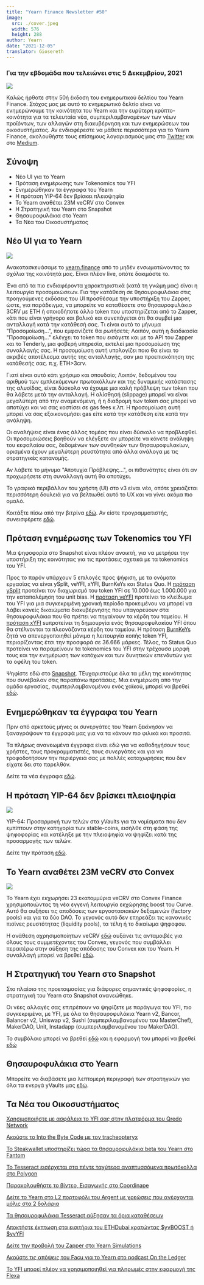 ```yaml
---
title: "Yearn Finance Newsletter #50"
image:
  src: ./cover.jpeg
  width: 576
  height: 288
author: Yearn
date: "2021-12-05"
translator: Giosereth
---
```


### Για την εβδομάδα που τελειώνει στις 5 Δεκεμβρίου, 2021

![](./cover.jpeg?w=576&h=288)

Καλώς ήρθατε στην 50ή έκδοση του ενημερωτικού δελτίου του Yearn Finance. Στόχος μας με αυτό το ενημερωτικό δελτίο είναι να ενημερώνουμε την κοινότητα του Yearn και την ευρύτερη κρύπτο-κοινότητα για τα τελευταία νέα, συμπεριλαμβανομένων των νέων προϊόντων, των αλλαγών στη διακυβέρνηση και των ενημερώσεων του οικοσυστήματος. Αν ενδιαφέρεστε να μάθετε περισσότερα για το Yearn Finance, ακολουθήστε τους επίσημους λογαριασμούς μας στο [Twitter](https://twitter.com/iearnfinance) και στο [Medium](https://medium.com/iearn).

## Σύνοψη

- Νέο UI για το Yearn
- Πρόταση ενημέρωσης των Tokenomics του YFI
- Ενημερώθηκαν τα έγγραφα του Yearn
- Η πρόταση YIP-64 δεν βρίσκει πλειοψηφία
- Το Yearn αναθέτει 23M veCRV στο Convex
- Η Στρατηγική του Yearn στο Snapshot
- Θησαυροφυλάκια στο Yearn
- Τα Νέα του Οικοσυστήματος

## Νέο UI για το Yearn

![](./image2.jpg?w=512&h=512)

Ανακατασκευάσαμε το [yearn.finance](https://yearn.finance/) από το μηδέν ενσωματώνοντας τα σχόλια της κοινότητά μας. Είναι πλέον live, οπότε δοκιμάστε το.

Ένα από τα πιο ενδιαφέροντα χαρακτηριστικά (κατά τη γνώμη μας) είναι η λειτουργία προσομοιώσεων. Για την κατάθεση σε θησαυροφυλάκια στις προηγούμενες εκδόσεις του UI προσθέσαμε την υποστήριξη του Zapper, ώστε, για παράδειγμα, να μπορείτε να καταθέσετε στο θησαυροφυλάκιο 3CRV με ETH ή οποιοδήποτε άλλο token που υποστηρίζεται από το Zapper, κάτι που είναι γρήγορο και βολικό και συνεπάγεται ότι θα συμβεί μια ανταλλαγή κατά την κατάθεσή σας. Τι είναι αυτό το μήνυμα "Προσομοίωση...", που εμφανίζετε θα ρωτήσετε; Λοιπόν, αυτή η διαδικασία "Προσομοίωση..." ελέγχει τα token που εισάγετε και με το API του Zapper και το Tenderly, μια φοβερή υπηρεσία, εκτελεί μια προσομοίωση της συναλλαγής σας. Η προσομοίωση αυτή υπολογίζει ποιο θα είναι το ακριβές αποτέλεσμα αυτής της ανταλλαγής, σαν μια προεπισκόπηση της κατάθεσής σας. π.χ. ETH>3crv.

Γιατί είναι αυτό κάτι χρήσιμο και σπουδαίο; Λοιπόν, δεδομένου του αριθμού των εμπλεκόμενων πρωτοκόλλων και της δυναμικής κατάστασης της αλυσίδας, είναι δύσκολο να έχουμε μια καλή πρόβλεψη των token που θα λάβετε μετά την ανταλλαγή. Η ολίσθησή (slippage) μπορεί να είναι μεγαλύτερη από την αναμενόμενη, ή η διαδρομή των token σας μπορεί να αποτύχει και να σας κοστίσει σε gas fees κ.λπ. H προσομοίωση αυτή μπορεί να σας εξοικονομήσει gas είτε κατά την κατάθεση είτε κατά την ανάληψη.

Οι αναλήψεις είναι ένας άλλος τομέας που είναι δύσκολο να προβλεφθεί. Οι προσομοιώσεις βοηθούν να ελέγξετε αν μπορείτε να κάνετε ανάληψη του κεφαλαίου σας, δεδομένων των συνθηκών των θησαυροφυλακίων, ορισμένα έχουν μεγαλύτερη ρευστότητα από άλλα ανάλογα με τις στρατηγικές κατανομής.

Αν λάβετε το μήνυμα "Αποτυχία Πρόβλεψης...", οι πιθανότητες είναι ότι αν προχωρήσετε στη συναλλαγή αυτή θα αποτύχει.

Το γραφικό περιβάλλον του χρήστη (UI) στο v3 είναι νέο, οπότε χρειάζεται περισσότερη δουλειά για να βελτιωθεί αυτό το UX και να γίνει ακόμα πιο ομαλό.

Κοιτάξτε πίσω από την βιτρίνα [εδώ](https://medium.com/iearn/yearn-ui-v3-0-a194355bdb1f). Αν είστε προγραμματιστής, συνεισφέρετε [εδώ](https://github.com/yearn/yearn-finance-v3).

## Πρόταση ενημέρωσης των Tokenomics του YFI

Μια ψηφοφορία στο Snapshot είναι πλέον ανοικτή, για να μετρήσει την υποστήριξη της κοινότητας για τις προτάσεις σχετικά με τα tokenomics του YFI.

Προς το παρόν υπάρχουν 5 επιλογές προς ψήφιση, με τα ονόματα εργασίας να είναι ySplit, veYFI, xYFI, BurnKeYs και Status Quo. Η [πρόταση ySplit](https://docs.google.com/document/d/1dAWTkS_ZsXNy7mKKjOFUjILSlLsLz9KhGfLrwVu0GUg/edit) προτείνει τον διαχωρισμό του token YFI σε 10.000 έως 1.000.000 για την καταπολέμηση του unit bias. Η [πρόταση veYFI](https://docs.google.com/document/d/1hoi-IVccOB6iUJYzuApVbyjbQBx8-M0UuzZosb9wlWM/edit) προτείνει το κλείδωμα του YFI για μια συγκεκριμένη χρονική περίοδο προκειμένου να μπορεί να λάβει κανείς δικαιώματα διακυβέρνησης που υπαγορεύουν στα θησαυροφυλάκια που θα πρέπει να πηγαίνουν τα κέρδη του ταμείου. Η [πρόταση xYFI](https://docs.google.com/document/d/1ev16BXu3bDC8zMSBvHmxMWIeD82ptZck6SJAO5frV5g/edit) suπροτείνει τη δημιουργία ενός θησαυροφυλακίου YFI όπου θα στέλνονται τα πλεονάζοντα κέρδη του ταμείου. Η πρόταση [BurnKeYs](https://docs.google.com/document/d/1BqmRsfdfCIaCtNZULdhKqUJzpKdaHE1XOGQlVp2nuSc/edit) ζητά να απενεργοποιηθεί μόνιμα η λειτουργία κοπής token YFI, περιορίζοντας έτσι την προσφορά σε 36.666 μάρκες. Τέλος, το Status Quo προτείνει να παραμείνουν τα tokenomics του YFI στην τρέχουσα μορφή τους και την ενημέρωση των κατόχων και των δυνητικών επενδυτών για τα οφέλη του token.

Ψηφίστε εδώ στο [Snapshot](https://yearn.snapshot.page/#/proposal/0x783cb3d57dd59b2827f6a42967375f06504cc947ebaa3c0e495c7b29ffd47aea). TΕυχαριστούμε όλα τα μέλη της κοινότητας που συνέβαλαν στις παραπάνω προτάσεις. Μια ενημέρωση από την ομάδα εργασίας, συμπεριλαμβανομένου ενός χαϊκού, μπορεί να βρεθεί [εδώ](https://docs.google.com/document/d/1-YEfXqXgTm-qzhPRUKs5allfX1XqYUOYwr_49FApnLU/edit).

## Ενημερώθηκαν τα έγγραφα του Yearn

Πριν από αρκετούς μήνες οι συνεργάτες του Yearn ξεκίνησαν να ξαναγράψουν τα έγγραφά μας για να τα κάνουν πιο φιλικά και προσιτά.

Τα πλήρως ανανεωμένα έγγραφα είναι εδώ για να καθοδηγήσουν τους χρήστες, τους προγραμματιστές, τους συνεργάτες και για να τροφοδοτήσουν την περιέργειά σας με πολλές καταχωρήσεις που δεν είχατε δει στο παρελθόν.

Δείτε τα νέα έγγραφα [εδώ](https://docs.yearn.finance/).

## Η πρόταση YIP-64 δεν βρίσκει πλειοψηφία

![](./image3.jpg?w=1100&h=759)

YIP-64: Προσαρμογή των τελών στα yVaults για τα νομίσματα που δεν εμπίπτουν στην κατηγορία των stable-coins, εισήλθε στη φάση της ψηφοφορίας και κατέληξε με την πλειοψηφία να ψηφίζει κατά της προσαρμογής των τελών.

Δείτε την πρόταση [εδώ](https://snapshot.org/#/ybaby.eth/proposal/0xfe7296601d199b89a8aa53f95d6243ef935d736bea2f13109979d8d5098017d2).

## Το Yearn αναθέτει 23M veCRV στο Convex

![](./image4.jpg?w=873&h=615)

Το Yearn έχει εκχωρήσει 23 εκατομμύρια veCRV στο Convex Finance χρησιμοποιώντας τη νέα εγγενή λειτουργία εκχώρησης boost του Curve. Αυτό θα αυξήσει τις αποδόσεις των εργοστασιακών δεξαμενών (factory pools) και για τα δύο DAO. Το γεγονός αυτό δεν επηρεάζει τις κανονικές πισίνες ρευστότητας (liquidity pools), τα τέλη ή το δικαίωμα ψηφοφου.

Η ανάθεση αχρησιμοποίητων veCRV [εδώ](https://convex-boost-delegation.vercel.app/) αυξάνει τις ανταμοιβές για όλους τους συμμετέχοντες του Convex, γεγονός που συμβάλλει περαιτέρω στην αύξηση της απόδοσης του Convex και του Yearn. Η συναλλαγή μπορεί να βρεθεί [εδώ](https://etherscan.io/tx/0x4734c879b23c678cb97ba90591e16a14f1f7a2e0a7d71bfa67d2e7bb5d718e5f).

## Η Στρατηγική του Yearn στο Snapshot

Στο πλαίσιο της προετοιμασίας για διάφορες σημαντικές ψηφοφορίες, η στρατηγική του Yearn στο Snapshot ανανεώθηκε.

Οι νέες αλλαγές σας επιτρέπουν να ψηφίζετε με παράγωγα του YFI, πιο συγκεκριμένα, με YFI, με όλα τα θησαυροφυλάκια Yearn v2, Bancor, Balancer v2, Uniswap v2, Sushi (συμπεριλαμβανομένου του MasterChef), MakerDAO, Unit, Instadapp (συμπεριλαμβανομένου του MakerDAO).

Το συμβόλαιο μπορεί να βρεθεί [εδώ](https://github.com/yearn/snapshot-strategy) και η εφαρμογή του μπορεί να βρεθεί [εδώ](https://etherscan.io/address/0xA79e803FffE9DA37477ddaFD7C6F3dbDCa1C566C#code)

## Θησαυροφυλάκια στο Yearn

Μπορείτε να διαβάσετε μια λεπτομερή περιγραφή των στρατηγικών για όλα τα ενεργά yVaults μας [εδώ](https://medium.com/yearn-state-of-the-vaults/the-vaults-at-yearn-9237905ffed3).

## Τα Νέα του Οικοσυστήματος

[Χρησιμοποιήστε με ασφάλεια το YFI σας στην πλατφόρμα του Qredo Network](https://twitter.com/QredoNetwork/status/1461031928564436994)

[Ακούστε το Into the Byte Code με τον tracheopteryx](https://twitter.com/benmercerdev/status/1464347991674863626?s=21)

[Το Steakwallet υποστηρίζει τώρα τα θησαυροφυλάκια beta του Yearn στο Fantom](https://twitter.com/steakwallet/status/1463623834389602311?s=21)

[Το Tesseract εισέρχεται στα πέντε ταχύτερα αναπτυσσόμενα πρωτόκολλα στο Polygon](https://twitter.com/marketducky/status/1461734313636945926?s=21)

[Παρακολουθήστε το βίντεο, Εισαγωγής στο Coordinape](https://twitter.com/coordinape/status/1460591450413015043?s=21)

[Δείτε το Yearn στο L2 πορτοφόλι του Argent με χρεώσεις που ανέρχονται μόλις στα 2 δολάρια](https://twitter.com/argentHQ/status/1468934923264401419)

[Τα θησαυροφυλάκια Tesseract αύξησαν τα όρια καταθέσεων](https://twitter.com/tesseract_fi/status/1468217220966801413)

[Αποκτήστε έκπτωση στα εισιτήρια του ETHDubai κρατώντας $yvBOOST ή $yvYFI](https://twitter.com/ETHDubaiConf/status/1467068791456923648)

[Δείτε την προβολή του Zapper στα Yearn Simulations](https://twitter.com/zapper_fi/status/1466447565302517765)

[Ακούστε τις απόψεις του Facu για το Yearn στο podcast On the Ledger](https://twitter.com/Ledger/status/1465678701635506185)

[Το YFI μπορεί πλέον να χρησιμοποιηθεί για πληρωμές στην εφαρμογή της Flexa](https://twitter.com/FlexaHQ/status/1469092114038415364)
